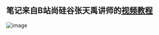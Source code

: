 ## 笔记来自B站尚硅谷张天禹讲师的[视频教程](https://www.bilibili.com/video/BV1Zy4y1K7SH?spm_id_from=333.337.search-card.all.click)

![image](https://user-images.githubusercontent.com/26899221/163425514-94d54632-7356-4200-9131-3a1c629f2a44.png)
